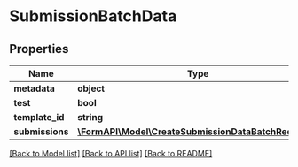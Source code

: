 # SubmissionBatchData

## Properties
Name | Type | Description | Notes
------------ | ------------- | ------------- | -------------
**metadata** | **object** |  | [optional] 
**test** | **bool** |  | [optional] 
**template_id** | **string** |  | [optional] 
**submissions** | [**\FormAPI\Model\CreateSubmissionDataBatchRequest[]**](CreateSubmissionDataBatchRequest.md) |  | 

[[Back to Model list]](../README.md#documentation-for-models) [[Back to API list]](../README.md#documentation-for-api-endpoints) [[Back to README]](../README.md)


